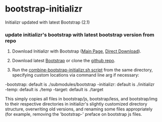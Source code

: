 bootstrap-initializr
====================

Initializr updated with latest Bootstrap (2.1)


### update initializr's bootstrap with latest bootstrap version from repo
 
1.  Download Initializr with Bootstrap ([Main Page][1], [Direct Download][2]).

2.  Download latest [Bootstrap][3] or clone the [github repo][4].

3.  Run the [combine-bootstrap-initializr.sh script][5] from the same directory, 
specifying custom locations via command line arg if necessary:

-bootstrap:     default is ./submodules/bootstrap
-initializr:    default is ./initializr
-temp:          default is ./temp
-target:        default is ./target

This simply copies all files in bootstrap/js, bootstrap/less, and bootstrap/img to their 
respective directories in initializr's slightly customized directory structure, 
overwriting old versions, and renaming some files appropriately (for example, removing 
the 'bootstrap-' preface on bootstrap js files.


[1]:    http://www.initializr.com
[2]:    http://www.initializr.com/builder?mode=less&boot-hero&h5bp-htaccess&h5bp-nginx&h5bp-webconfig&h5bp-chromeframe&h5bp-analytics&h5bp-build&h5bp-iecond&h5bp-favicon&h5bp-appletouchicons&h5bp-scripts&h5bp-robots&h5bp-humans&h5bp-404&h5bp-adobecrossdomain&jquery&modernizrrespond&boot-css&boot-scripts
[3]:    http://twitter.github.com/bootstrap/
[4]:    https://github.com/twitter/bootstrap
[5]:    https://github.com/liftstack-build/bootstrap-initializr/blob/master/scripts/combine-bootstrap-initializr.sh
